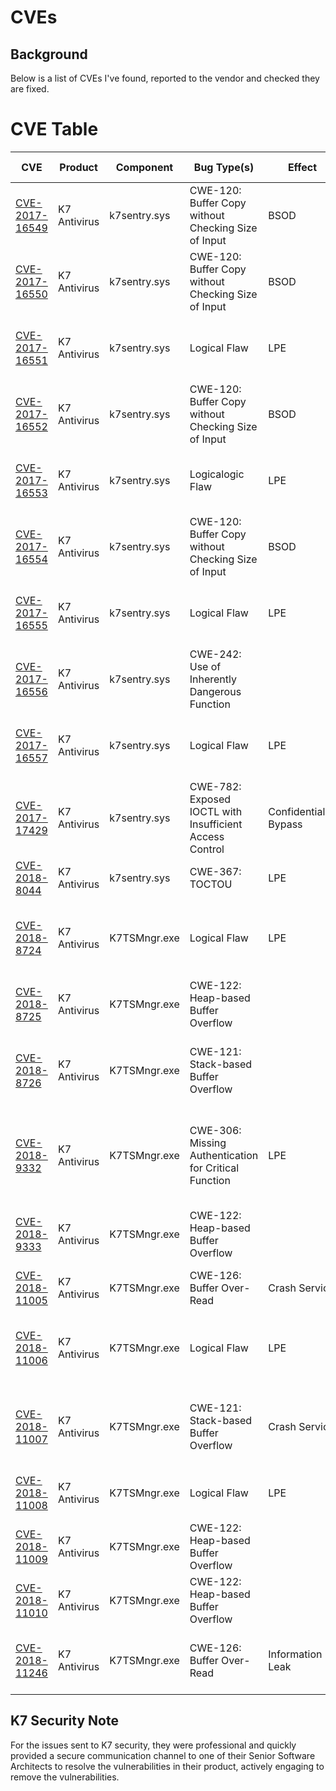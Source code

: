 # CVEs
## Background
Below is a list of CVEs I've found, reported to the vendor and checked they are fixed.

# CVE Table
|CVE                                        |Product       |Component     |Bug Type(s)                                                    |Effect         |Brief Description|
|---                                        |---           |---           |---                                                            |---            |---|
|[CVE-2017-16549](CVE-2017-16549/readme.md) | K7 Antivirus | k7sentry.sys |CWE-120:<br>Buffer Copy without Checking Size of Input         |BSOD           |DeviceIoControl: Output buffer written to without checking length
|[CVE-2017-16550](CVE-2017-16550/readme.md)	| K7 Antivirus | k7sentry.sys |CWE-120:<br>Buffer Copy without Checking Size of Input         |BSOD           |DeviceIoControl: Output buffer written to without checking length
|[CVE-2017-16551](CVE-2017-16551/readme.md)	| K7 Antivirus | k7sentry.sys |Logical Flaw                                                   |LPE            |User Mode MEDIUM Integrity to Kernel Mode LPE
|[CVE-2017-16552](CVE-2017-16552/readme.md) | K7 Antivirus | k7sentry.sys |CWE-120:<br>Buffer Copy without Checking Size of Input         |BSOD           |DeviceIoControl: Output buffer written to without checking length
|[CVE-2017-16553](CVE-2017-16553/readme.md)	| K7 Antivirus | k7sentry.sys |Logicalogic Flaw|LPE|User Mode MEDIUM Integrity to Kernel Mode LPE
|[CVE-2017-16554](CVE-2017-16554/readme.md)	| K7 Antivirus | k7sentry.sys |CWE-120:<br>Buffer Copy without Checking Size of Input         |BSOD           |DeviceIoControl: Output buffer written to without checking length
|[CVE-2017-16555](CVE-2017-16555/readme.md)	| K7 Antivirus | k7sentry.sys |Logical Flaw                                                   |LPE            |User Mode MEDIUM Integrity to Kernel Mode LPE
|[CVE-2017-16556](CVE-2017-16556/readme.md) | K7 Antivirus | k7sentry.sys |CWE-242:<br>Use of Inherently Dangerous Function               |               |Heap Overflow due to unsafe string handling routines
|[CVE-2017-16557](CVE-2017-16557/readme.md)	| K7 Antivirus | k7sentry.sys |Logical Flaw                                                   |LPE            |User Mode MEDIUM Integrity to Kernel Mode LPE
|[CVE-2017-17429](CVE-2017-17429/readme.md) | K7 Antivirus | k7sentry.sys |CWE-782:<br>Exposed IOCTL with Insufficient Access Control     |Confidentiality Bypass|Raw disk access reading from LOW Integrity 
|[CVE-2018-8044](CVE-2018-8044/readme.md)	| K7 Antivirus | k7sentry.sys |CWE-367:<br>TOCTOU                                             |LPE            |UM HIGH Integrity to Kernel Mode
|[CVE-2018-8724](CVE-2018-8724/readme.md)   | K7 Antivirus | K7TSMngr.exe |Logical Flaw                                                   |LPE            |Arbitary process creation with a SYSTEM account from LOW 
|[CVE-2018-8725](CVE-2018-8725/readme.md)	| K7 Antivirus | K7TSMngr.exe |CWE-122:<br>Heap-based Buffer Overflow                         |               |Heap Overflow in the pipe handler
|[CVE-2018-8726](CVE-2018-8726/readme.md)	| K7 Antivirus | K7TSMngr.exe |CWE-121:<br>Stack-based Buffer Overflow                        |               |Stack Overflow due a call to *wsprintfA* without validating all the strings.
|[CVE-2018-9332](CVE-2018-9332/readme.md)	| K7 Antivirus | K7TSMngr.exe |CWE-306:<Br>Missing Authentication for Critical Function       |LPE            |Logical Flaw: Registry Modification, allowing a LOW to SYSTEM privilege escallation
|[CVE-2018-9333](CVE-2018-9333/readme.md)	| K7 Antivirus | K7TSMngr.exe |CWE-122:<Br>Heap-based Buffer Overflow                         |               |Multiple heap buffer overflows due to issues with string parsing.
|[CVE-2018-11005](CVE-2018-11005/readme.md)	| K7 Antivirus | K7TSMngr.exe |CWE-126:<Br>Buffer Over-Read                                   |Crash Service  |Out of bounds read, DoS
|[CVE-2018-11006](CVE-2018-11006/readme.md)	| K7 Antivirus | K7TSMngr.exe |Logical Flaw                                                   |LPE            |LOW integirty process can get a SYSTEM service to perform arbitary file copy.
|[CVE-2018-11007](CVE-2018-11007/readme.md)	| K7 Antivirus | K7TSMngr.exe |CWE-121:<br>Stack-based Buffer Overflow                        |Crash Service  |Infinite recursion of function, consuming all stack, leading to DoS
|[CVE-2018-11008](CVE-2018-11008/readme.md)	| K7 Antivirus | K7TSMngr.exe |Logical Flaw                                                   |LPE            |Arbitary registry value setting at SYSTEM from LOW
|[CVE-2018-11009](CVE-2018-11009/readme.md)	| K7 Antivirus | K7TSMngr.exe |CWE-122:<br>Heap-based Buffer Overflow                         |               |Heap Buffer Overflow due to wsprintfW being used
|[CVE-2018-11010](CVE-2018-11010/readme.md)	| K7 Antivirus | K7TSMngr.exe |CWE-122:<br>Heap-based Buffer Overflow                         |               |Heap Buffer Overflow due to wsprintfA being used
|[CVE-2018-11246](CVE-2018-11246/readme.md) | K7 Antivirus | K7TSMngr.exe |CWE-126:<Br>Buffer Over-Read                                   |Information Leak|Arbitary memory disclosure to windows registry

## K7 Security Note
For the issues sent to K7 security, they were professional and quickly provided a secure communication channel to one of their Senior Software Architects to resolve the vulnerabilities in their product, actively engaging to remove the vulnerabilities.
